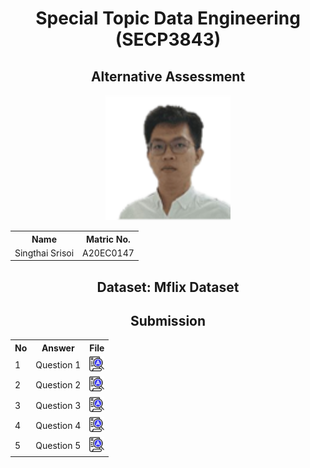 <div align="center">
<h1>Special Topic Data Engineering (SECP3843)</h1>
<h2>Alternative Assessment</h2>

<img height="200px" src="materials/singthai.png">

<table>
    <tr>
        <th>Name</th>
        <th>Matric No.</th>
    </tr>
    <tr>
        <td>Singthai Srisoi</td>
        <td>A20EC0147</td>
    </tr>
</table>

<h2>Dataset: Mflix Dataset</h2>
<h2>Submission</h2>

<table width="450">
  <tr>
    <th>No</th>
    <th>Answer</th>
    <th>File</th>
  </tr>
  <tr>
    <td>1</td>
    <td>Question 1</td>
    <td><a href="./question1/question1.md"><img src="../../images/answer.png" width="24px" height="24px"></a></td>
  </tr>
  <tr>
    <td>2</td>
    <td>Question 2</td>
    <td><a href="./question2/question2.md"><img src="../../images/answer.png" width="24px" height="24px"></a></td>
  </tr>
  <tr>
    <td>3</td>
    <td>Question 3</td>
    <td><a href="./question3/question3.md"><img src="../../images/answer.png" width="24px" height="24px"></a></td>
  </tr>
  <tr>
    <td>4</td>
    <td>Question 4</td>
    <td><a href="./question4/question4.md"><img src="../../images/answer.png" width="24px" height="24px"></a></td>
  </tr>
  <tr>
    <td>5</td>
    <td>Question 5</td>
    <td><a href="./question5/question5.md"><img src="../../images/answer.png" width="24px" height="24px"></a></td>
  </tr>
</table>

</div>
